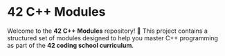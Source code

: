 # 42 C++ Modules

Welcome to the **42 C++ Modules** repository! 🚀 This project contains a structured set of modules designed to help you master C++ programming as part of the **42 coding school curriculum**.

